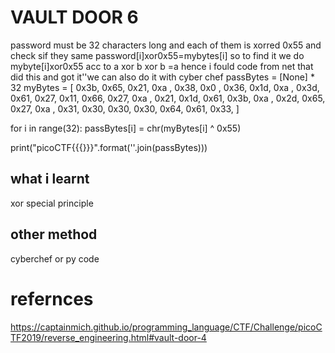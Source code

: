 # VAULT DOOR 6
password must be 32 characters long and each of them is xorred 0x55 and check sif they same
password[i]xor0x55=mybytes[i]
so to find it we do mybyte[i]xor0x55
acc to a xor b xor b =a
hence i fould code from net that did this and got it''we can also do it with cyber chef
passBytes = [None] * 32
myBytes = [
            0x3b, 0x65, 0x21, 0xa , 0x38, 0x0 , 0x36, 0x1d,
            0xa , 0x3d, 0x61, 0x27, 0x11, 0x66, 0x27, 0xa ,
            0x21, 0x1d, 0x61, 0x3b, 0xa , 0x2d, 0x65, 0x27,
            0xa , 0x31, 0x30, 0x30, 0x30, 0x64, 0x61, 0x33,
	]

for i in range(32):
	passBytes[i] =  chr(myBytes[i] ^ 0x55)

print("picoCTF{{{}}}".format(''.join(passBytes)))
## what i learnt
xor special principle
## other method
cyberchef or py code
# refernces
https://captainmich.github.io/programming_language/CTF/Challenge/picoCTF2019/reverse_engineering.html#vault-door-4
